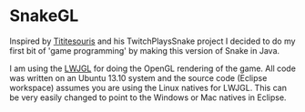 
SnakeGL
=======

Inspired by [Tititesouris](https://twitter.com/Tititesouris) and his TwitchPlaysSnake project I decided to do my first bit of 'game programming' by making this version of Snake in Java.

I am using the [LWJGL](http://lwjgl.org/) for doing the OpenGL rendering of the game. All code was written on an Ubuntu 13.10 system and the source code (Eclipse workspace) assumes you are using the Linux natives for LWJGL. This can be very easily changed to point to the Windows or Mac natives in Eclipse.
